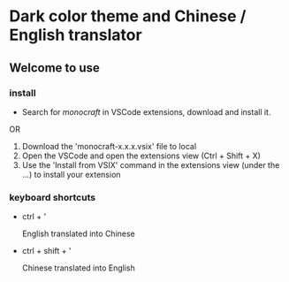 # Dark color theme and Chinese / English translator

## Welcome to use

### install

- Search for _monocraft_ in VSCode extensions, download and install it.

OR

1. Download the 'monocraft-x.x.x.vsix' file to local
1. Open the VSCode and open the extensions view (Ctrl + Shift + X)
1. Use the 'Install from VSIX' command in the extensions view (under the ...) to install your extension

### keyboard shortcuts

- ctrl + '

  English translated into Chinese

- ctrl + shift + '

  Chinese translated into English
